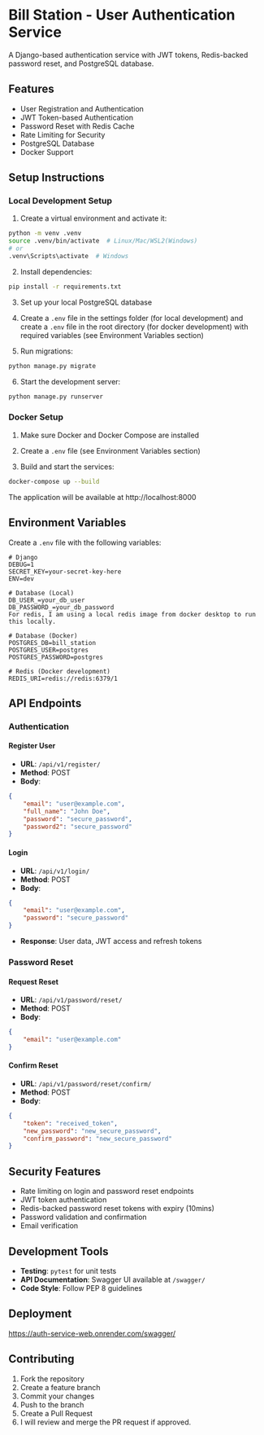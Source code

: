 # Bill Station - User Authentication Service

A Django-based authentication service with JWT tokens, Redis-backed password reset, and PostgreSQL database.

## Features

- User Registration and Authentication
- JWT Token-based Authentication
- Password Reset with Redis Cache
- Rate Limiting for Security
- PostgreSQL Database
- Docker Support

## Setup Instructions

### Local Development Setup

1. Create a virtual environment and activate it:
```bash
python -m venv .venv
source .venv/bin/activate  # Linux/Mac/WSL2(Windows)
# or
.venv\Scripts\activate  # Windows
```

2. Install dependencies:
```bash
pip install -r requirements.txt
```

3. Set up your local PostgreSQL database

4. Create a `.env` file in the settings folder (for local development) and create a `.env` file in the root directory (for docker development) with required variables (see Environment Variables section)

5. Run migrations:
```bash
python manage.py migrate
```

6. Start the development server:
```bash
python manage.py runserver
```

### Docker Setup

1. Make sure Docker and Docker Compose are installed

2. Create a `.env` file (see Environment Variables section)

3. Build and start the services:
```bash
docker-compose up --build
```

The application will be available at http://localhost:8000

## Environment Variables

Create a `.env` file with the following variables:

```plaintext
# Django
DEBUG=1
SECRET_KEY=your-secret-key-here
ENV=dev

# Database (Local)
DB_USER_=your_db_user
DB_PASSWORD_=your_db_password
For redis, I am using a local redis image from docker desktop to run this locally.

# Database (Docker)
POSTGRES_DB=bill_station
POSTGRES_USER=postgres
POSTGRES_PASSWORD=postgres

# Redis (Docker development)
REDIS_URI=redis://redis:6379/1
```

## API Endpoints

### Authentication

#### Register User
- **URL**: `/api/v1/register/`
- **Method**: POST
- **Body**:
```json
{
    "email": "user@example.com",
    "full_name": "John Doe",
    "password": "secure_password",
    "password2": "secure_password"
}
```

#### Login
- **URL**: `/api/v1/login/`
- **Method**: POST
- **Body**:
```json
{
    "email": "user@example.com",
    "password": "secure_password"
}
```
- **Response**: User data, JWT access and refresh tokens

### Password Reset

#### Request Reset
- **URL**: `/api/v1/password/reset/`
- **Method**: POST
- **Body**:
```json
{
    "email": "user@example.com"
}
```

#### Confirm Reset
- **URL**: `/api/v1/password/reset/confirm/`
- **Method**: POST
- **Body**:
```json
{
    "token": "received_token",
    "new_password": "new_secure_password",
    "confirm_password": "new_secure_password"
}
```

## Security Features

- Rate limiting on login and password reset endpoints
- JWT token authentication
- Redis-backed password reset tokens with expiry (10mins)
- Password validation and confirmation
- Email verification

## Development Tools

- **Testing**: `pytest` for unit tests
- **API Documentation**: Swagger UI available at `/swagger/`
- **Code Style**: Follow PEP 8 guidelines

## Deployment

https://auth-service-web.onrender.com/swagger/

## Contributing

1. Fork the repository
2. Create a feature branch
3. Commit your changes
4. Push to the branch
5. Create a Pull Request
6. I will review and merge the PR request if approved.


